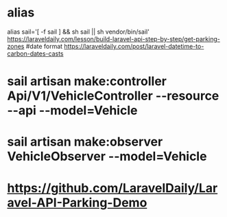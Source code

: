 # alias
alias sail='[ -f sail ] && sh sail || sh vendor/bin/sail'
https://laraveldaily.com/lesson/build-laravel-api-step-by-step/get-parking-zones
#date format
https://laraveldaily.com/post/laravel-datetime-to-carbon-dates-casts

# sail artisan make:controller Api/V1/VehicleController --resource --api --model=Vehicle
# sail artisan make:observer VehicleObserver --model=Vehicle
# https://github.com/LaravelDaily/Laravel-API-Parking-Demo

